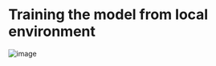 #	Training the model from local environment
![image](https://github.com/user-attachments/assets/7b373a83-2be6-40e0-a302-344603daf024)
